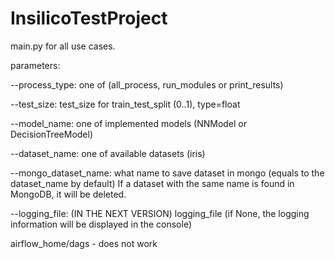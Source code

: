 # InsilicoTestProject
main.py for all use cases.

parameters:

--process_type: one of (all_process, run_modules or print_results)

--test_size: test_size for train_test_split (0..1), type=float

--model_name: one of implemented models (NNModel or DecisionTreeModel)

--dataset_name: one of available datasets (iris)

--mongo_dataset_name: what name to save dataset in mongo (equals to the dataset_name by default)
If a dataset with the same name is found in MongoDB, it will be deleted.

--logging_file: (IN THE NEXT VERSION) logging_file (if None, the logging information will be displayed in the console)
    
    
airflow_home/dags - does not work
